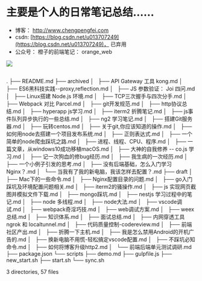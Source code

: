 
# 主要是个人的日常笔记总结……

* 博客： http://www.chengpengfei.com
* csdn: [https://blog.csdn.net/u013707249](https://blog.csdn.net/u013707249)， 已弃用
* 公众号： 橙子的前端笔记： orange_web

![](http://ww1.sinaimg.cn/large/86c7c947gy1fsqy439zlyj20760760t6.jpg)

```

```

.
├── README.md
├── archived
│   ├── API Gateway 工具 kong.md
│   ├── ES6黑科技实践--proxy,reflection.md
│   ├── JS 参数验证： Joi 四问.md
│   ├── Linux搭建 Node.js 环境.md
│   ├── TCP三次握手与四次分手.md
│   ├── Webpack 对比 Parcel.md
│   ├── git开发规范.md
│   ├── http协议总结.md
│   ├── hyperapp js学习.md
│   ├── iterm2 折腾笔记.md
│   ├── js事件队列异步执行的一些总结.md
│   ├── ng2 学习笔记.md
│   ├── 搭建Git服务器.md
│   ├── 玩转centos.md
│   ├── 关于git,你应该知道的操作.md
│   ├── 如何用node去搭建一个项目发布系统.md
│   ├── 正则表达式.md
│   ├── 一个简单的node爬虫踩坑之路.md
│   ├── 进程、线程、CPU、程序.md
│   ├── 一篇文章，从windows10成功移植macOS.md
│   ├── 大神的自我修养 -- co.js 学习.md
│   ├── 记一次狗血的修bug经历.md
│   ├── 我生病的一次经历.md
│   ├── 一个小例子引发的思考.md
│   ├── 没有后端基础，怎么入门学习Nginx？.md
│   └── 当我有了我的新电脑，我该怎样去配置？.md
├── draft
│   ├── Mac下的一些命令.md
│   ├── Nginx配置目录的问题.md
│   ├── go入门踩坑及环境配置问题相关.md
│   ├── iterm2的骚操作.md
│   ├── js 实现网页截图并模拟文件下载.md
│   ├── mongo踩坑.md
│   ├── nestjs 学习过程中的笔记.md
│   ├── node 多线程.md
│   ├── node大法.md
│   ├── vscode调试.md
│   ├── webpack奇淫巧技.md
│   ├── web调试方案.md
│   ├── weex总结.md
│   ├── 知识体系.md
│   ├── 面试总结.md
│   ├── 内网穿透工具 ngrok 和 localtunnel.md
│   ├── 代码质量控制-codereview.md
│   ├── 前端社区产出.md
│   ├── 折腾一下主机.md
│   ├── 我是怎么禁用Android的开机广告的.md
│   ├── 换新电脑不用慌-轻松搞定vscode配置.md
│   ├── 不踩坑必知命令.md
│   ├── 如何将博客升级http2.md
│   └── 前端后端单元测试调研.md
├── package.json
└── scripts
    ├── demo.md
    ├── gulpfile.js
    ├── new_start.sh
    ├── start.sh
    └── sync.sh

3 directories, 57 files
